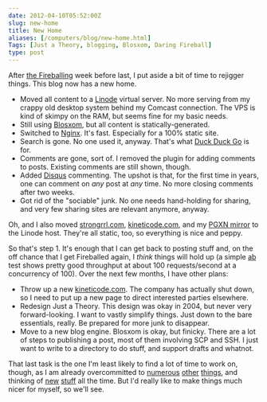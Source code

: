 ```yaml
--- 
date: 2012-04-10T05:52:00Z
slug: new-home
title: New Home
aliases: [/computers/blog/new-home.html]
Tags: [Just a Theory, blogging, Blosxom, Daring Fireball]
type: post
---
```


After [the Fireballing] week before last, I put aside a bit of time to rejigger
things. This blog now has a new home.

-   Moved all content to a [Linode] virtual server. No more serving from my
    crappy old desktop system behind my Comcast connection. The VPS is kind of
    skimpy on the RAM, but seems fine for my basic needs.
-   Still using [Blosxom], but all content is statically-generated.
-   Switched to [Nginx]. It's fast. Especially for a 100% static site.
-   Search is gone. No one used it, anyway. That's what [Duck Duck Go] is for.
-   Comments are gone, sort of. I removed the plugin for adding comments to
    posts. Existing comments are still shown, though.
-   Added [Disqus] commenting. The upshot is that, for the first time in years,
    one can comment on *any* post at *any* time. No more closing comments after
    two weeks.
-   Got rid of the "sociable" junk. No one needs hand-holding for sharing, and
    very few sharing sites are relevant anymore, anyway.

Oh, and I also moved [strongrrl.com], [kineticode.com], and my [PGXN mirror] to
the Linode host. They're all static, too, so everything is nice and peppy.

So that's step 1. It's enough that I can get back to posting stuff and, on the
off chance that I get Fireballed again, I *think* things will hold up (a simple
[ab] test shows pretty good throughput at about 100 requests/second at a
concurrency of 100). Over the next few months, I have other plans:

-   Throw up a new [kineticode.com]. The company has actually shut down, so I
    need to put up a new page to direct interested parties elsewhere.
-   Redesign Just a Theory. This design was okay in 2004, but never very
    forward-looking. I want to vastly simplify things. Just down to the bare
    essentials, really. Be prepared for more junk to disappear.
-   Move to a new blog engine. Blosxom is okay, but finicky. There are a lot of
    steps to publishing a post, most of them involving SCP and SSH. I just want
    to write to a directory to do stuff, and support drafts and whatnot.

That last task is the one I'm least likely to find a lot of time to work on,
though, as I am already overcommitted to [numerous][] [other][] [things], and
thinking of [new][] [stuff] all the time. But I'd really like to make things
much nicer for myself, so we'll see.

  [the Fireballing]: /computers/blog/how-not-to-withstand-a-fireballing.html
  [Linode]: http://www.linode.com/
  [Blosxom]: http://blosxom.sourceforge.net/
  [Nginx]: http://www.nginx.org/
  [Duck Duck Go]: http://duckduckgo.com/
  [Disqus]: http://disqus.com/
  [strongrrl.com]: http://www.strongrrl.com/
  [kineticode.com]: http://www.kineticode.com/
  [PGXN mirror]: http://pgxn.justatheory.com/
  [ab]: http://httpd.apache.org/docs/2.2/programs/ab.html
  [numerous]: http://www.iovation.com/
  [other]: http://pgxn.org/
  [things]: http://www.designsceneapp.com/
  [new]: http://github.com/theory/sqitch
  [stuff]: /computers/databases/postgresql/dbix-connector-and-ssi.html
